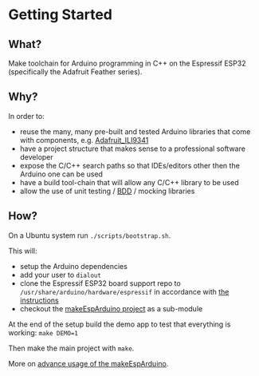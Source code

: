 # Getting Started

## What?

Make toolchain for Arduino programming in C++ on the Espressif ESP32 (specifically the Adafruit Feather series).

## Why?

In order to:

* reuse the many, many pre-built and tested Arduino libraries that come with components, e.g. [Adafruit_ILI9341]
* have a project structure that makes sense to a professional software developer
* expose the C/C++ search paths so that IDEs/editors other then the Arduino one can be used
* have a build tool-chain that will allow any C/C++ library to be used
* allow the use of unit testing / [BDD] / mocking libraries

## How?

On a Ubuntu system run `./scripts/bootstrap.sh`.

This will:

* setup the Arduino dependencies
* add your user to `dialout`
* clone the Espressif ESP32 board support repo to `/usr/share/arduino/hardware/espressif` in accordance with [the instructions]
* checkout the [makeEspArduino project] as a sub-module

At the end of the setup build the demo app to test that everything is working: `make DEMO=1`

Then make the main project with `make`.

More on [advance usage of the makeEspArduino].

[Adafruit_ILI9341]: https://github.com/adafruit/Adafruit_ILI9341/
[BDD]: https://cgreen-devs.github.io/
[the instructions]: https://github.com/espressif/arduino-esp32/blob/master/docs/arduino-ide/debian_ubuntu.md
[makeEspArduino project]: https://github.com/plerup/makeEspArduino
[advance usage of the makeEspArduino]: https://github.com/plerup/makeEspArduino#advanced-usage
